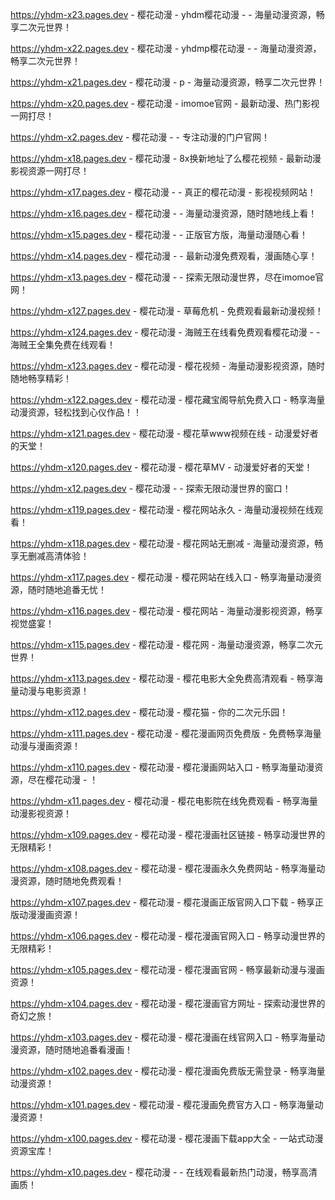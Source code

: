 
https://yhdm-x23.pages.dev - 樱花动漫 - yhdm樱花动漫 -  - 海量动漫资源，畅享二次元世界！

https://yhdm-x22.pages.dev - 樱花动漫 - yhdmp樱花动漫 -  - 海量动漫资源，畅享二次元世界！

https://yhdm-x21.pages.dev - 樱花动漫 - p - 海量动漫资源，畅享二次元世界！

https://yhdm-x20.pages.dev - 樱花动漫 - imomoe官网 - 最新动漫、热门影视一网打尽！

https://yhdm-x2.pages.dev - 樱花动漫 -  - 专注动漫的门户官网！

https://yhdm-x18.pages.dev - 樱花动漫 - 8x换新地址了么樱花视频 - 最新动漫影视资源一网打尽！

https://yhdm-x17.pages.dev - 樱花动漫 -  - 真正的樱花动漫 - 影视视频网站！

https://yhdm-x16.pages.dev - 樱花动漫 -  - 海量动漫资源，随时随地线上看！

https://yhdm-x15.pages.dev - 樱花动漫 -  - 正版官方版，海量动漫随心看！

https://yhdm-x14.pages.dev - 樱花动漫 -  - 最新动漫免费观看，漫画随心享！

https://yhdm-x13.pages.dev - 樱花动漫 -  - 探索无限动漫世界，尽在imomoe官网！

https://yhdm-x127.pages.dev - 樱花动漫 - 草莓危机 - 免费观看最新动漫视频！

https://yhdm-x124.pages.dev - 樱花动漫 - 海贼王在线看免费观看樱花动漫 -  - 海贼王全集免费在线观看！

https://yhdm-x123.pages.dev - 樱花动漫 - 樱花视频 - 海量动漫影视资源，随时随地畅享精彩！

https://yhdm-x122.pages.dev - 樱花动漫 - 樱花藏宝阁导航免费入口 - 畅享海量动漫资源，轻松找到心仪作品！！

https://yhdm-x121.pages.dev - 樱花动漫 - 樱花草www视频在线 - 动漫爱好者的天堂！

https://yhdm-x120.pages.dev - 樱花动漫 - 樱花草MV - 动漫爱好者的天堂！

https://yhdm-x12.pages.dev - 樱花动漫 -  - 探索无限动漫世界的窗口！

https://yhdm-x119.pages.dev - 樱花动漫 - 樱花网站永久 - 海量动漫视频在线观看！

https://yhdm-x118.pages.dev - 樱花动漫 - 樱花网站无删减 - 海量动漫资源，畅享无删减高清体验！

https://yhdm-x117.pages.dev - 樱花动漫 - 樱花网站在线入口 - 畅享海量动漫资源，随时随地追番无忧！

https://yhdm-x116.pages.dev - 樱花动漫 - 樱花网站 - 海量动漫影视资源，畅享视觉盛宴！

https://yhdm-x115.pages.dev - 樱花动漫 - 樱花网 - 海量动漫资源，畅享二次元世界！

https://yhdm-x113.pages.dev - 樱花动漫 - 樱花电影大全免费高清观看 - 畅享海量动漫与电影资源！

https://yhdm-x112.pages.dev - 樱花动漫 - 樱花猫 - 你的二次元乐园！

https://yhdm-x111.pages.dev - 樱花动漫 - 樱花漫画网页免费版 - 免费畅享海量动漫与漫画资源！

https://yhdm-x110.pages.dev - 樱花动漫 - 樱花漫画网站入口 - 畅享海量动漫资源，尽在樱花动漫 - ！

https://yhdm-x11.pages.dev - 樱花动漫 - 樱花电影院在线免费观看 - 畅享海量动漫影视资源！

https://yhdm-x109.pages.dev - 樱花动漫 - 樱花漫画社区链接 - 畅享动漫世界的无限精彩！

https://yhdm-x108.pages.dev - 樱花动漫 - 樱花漫画永久免费网站 - 畅享海量动漫资源，随时随地免费观看！

https://yhdm-x107.pages.dev - 樱花动漫 - 樱花漫画正版官网入口下载 - 畅享正版动漫漫画资源！

https://yhdm-x106.pages.dev - 樱花动漫 - 樱花漫画官网入口 - 畅享动漫世界的无限精彩！

https://yhdm-x105.pages.dev - 樱花动漫 - 樱花漫画官网 - 畅享最新动漫与漫画资源！

https://yhdm-x104.pages.dev - 樱花动漫 - 樱花漫画官方网址 - 探索动漫世界的奇幻之旅！

https://yhdm-x103.pages.dev - 樱花动漫 - 樱花漫画在线官网入口 - 畅享海量动漫资源，随时随地追番看漫画！

https://yhdm-x102.pages.dev - 樱花动漫 - 樱花漫画免费版无需登录 - 畅享海量动漫资源！

https://yhdm-x101.pages.dev - 樱花动漫 - 樱花漫画免费官方入口 - 畅享海量动漫资源！

https://yhdm-x100.pages.dev - 樱花动漫 - 樱花漫画下载app大全 - 一站式动漫资源宝库！

https://yhdm-x10.pages.dev - 樱花动漫 -  - 在线观看最新热门动漫，畅享高清画质！
